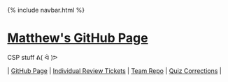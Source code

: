 {% include navbar.html %}


# <u> Matthew's GitHub Page </u>
CSP stuff ᕕ( ᐛ )ᕗ

| [GitHub Page](https://pqhantom.github.io/Tri-3-Matthew-Cao-Manaka) | [Individual Review Tickets](https://github.com/Pqhantom/Tri-3-Matthew-Cao-Manaka/issues/assigned/Pqhantom) | [Team Repo](https://github.com/NinjaBreadLord/grup-grass) | [Quiz Corrections](https://github.com/Pqhantom/Tri-3-Matthew-Cao-Manaka/blob/main/quizcorrections.md) |

